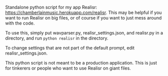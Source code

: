 Standalone python script for my app Realisr: https://chamberlainmusic.herokuapp.com/realisr.
This may be helpful if you want to run Realisr on big files, or of course if you want to just mess around with the code.

To use this, simply put wavparser.py, realisr_settings.json, and realisr.py in a directory, and run `python realisr` in the directory.

To change settings that are not part of the default prompt, edit realisr_settings.json.

This python script is not meant to be a production application. This is just for tinkerers or people who want to use Realisr on giant files.
